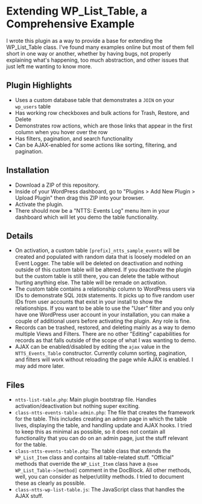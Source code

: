 # Extending WP_List_Table, a Comprehensive Example

I wrote this plugin as a way to provide a base for extending the WP_List_Table class. I've found many examples online but most of them fell short in one way or another, whether by having bugs, not properly explaining what's happening, too much abstraction, and other issues that just left me wanting to know more.

## Plugin Highlights
- Uses a custom database table that demonstrates a `JOIN` on your `wp_users` table
- Has working row checkboxes and bulk actions for Trash, Restore, and Delete
- Demonstrates row actions, which are those links that appear in the first column when you hover over the row
- Has filters, pagination, and search functionality
- Can be AJAX-enabled for some actions like sorting, filtering, and pagination.

## Installation
- Download a ZIP of this repository.
- Inside of your WordPress dashboard, go to "Plugins > Add New Plugin > Upload Plugin" then drag this ZIP into your browser.
- Activate the plugin.
- There should now be a "NTTS: Events Log" menu item in your dashboard which will let you demo the table functionality.

## Details
- On activation, a custom table `[prefix]_ntts_sample_events` will be created and populated with random data that is loosely modeled on an Event Logger. The table will be deleted on deactivation and nothing outside of this custom table will be altered. If you deactivate the plugin but the custom table is still there, you can delete the table without hurting anything else. The table will be remade on activation.
- The custom table contains a relationship column to WordPress users via IDs to demonstrate SQL `JOIN` statements. It picks up to five random user IDs from user accounts that exist in your install to show the relationships. If you want to be able to use the "User" filter and you only have one WordPress user account in your installation, you can make a couple of additional users before activating the plugin. Any role is fine.
- Records can be trashed, restored, and deleting mainly as a way to demo multiple Views and Filters. There are no other "Editing" capabilities for records as that falls outside of the scope of what I was wanting to demo.
- AJAX can be enabled/disabled by editing the `ajax` value in the `NTTS_Events_Table` constructor. Currently column sorting, pagination, and filters will work without reloading the page while AJAX is enabled. I may add more later.
 
## Files
- `ntts-list-table.php`: Main plugin bootstrap file. Handles activation/deactivation but nothing super exciting.
- `class-ntts-events-table-admin.php`: The file that creates the framework for the table. This includes creating an admin page in which the table lives, displaying the table, and handling update and AJAX hooks. I tried to keep this as minimal as possible, so it does not contain all functionality that you can do on an admin page, just the stuff relevant for the table.
- `class-ntts-events-table.php`: The table class that extends the `WP_List_Item` class and contains all table-related stuff. "Official" methods that override the `WP_List_Item` class have a `@see WP_List_Table->[method]` comment in the DocBlock. All other methods, well, you can consider as helper/utility methods. I tried to document these as clearly as possible.
- `class-ntts-wp-list-table.js`: The JavaScript class that handles the AJAX stuff.
